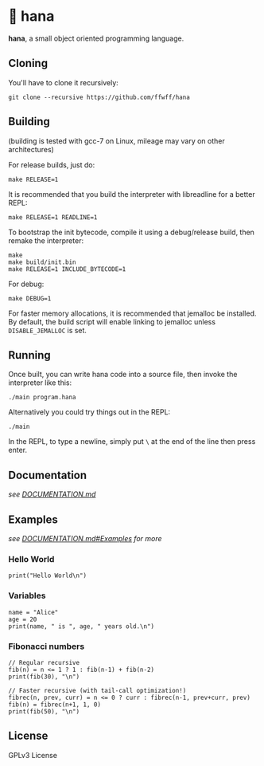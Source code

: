 # 🌸 hana

**hana**, a small object oriented programming language.

## Cloning

You'll have to clone it recursively:

```
git clone --recursive https://github.com/ffwff/hana
```

## Building

(building is tested with gcc-7 on Linux, mileage may vary on other architectures)

For release builds, just do:

```
make RELEASE=1
```

It is recommended that you build the interpreter with libreadline for a better REPL:

```
make RELEASE=1 READLINE=1
```

To bootstrap the init bytecode, compile it using a debug/release build, then remake the interpreter:

```
make
make build/init.bin
make RELEASE=1 INCLUDE_BYTECODE=1
```

For debug:

```
make DEBUG=1
```

For faster memory allocations, it is recommended that jemalloc be installed. By default, the build
script will enable linking to jemalloc unless `DISABLE_JEMALLOC` is set.

## Running

Once built, you can write hana code into a source file, then invoke the interpreter like this:

```
./main program.hana
```

Alternatively you could try things out in the REPL:

```
./main
```

In the REPL, to type a newline, simply put `\` at the end of the line then press enter.

## Documentation

*see [DOCUMENTATION.md](/DOCUMENTATION.md)*

## Examples

*see [DOCUMENTATION.md#Examples](/DOCUMENTATION.md#examples) for more*

### Hello World

```
print("Hello World\n")
```

### Variables

```
name = "Alice"
age = 20
print(name, " is ", age, " years old.\n")
```

### Fibonacci numbers

```
// Regular recursive
fib(n) = n <= 1 ? 1 : fib(n-1) + fib(n-2)
print(fib(30), "\n")

// Faster recursive (with tail-call optimization!)
fibrec(n, prev, curr) = n <= 0 ? curr : fibrec(n-1, prev+curr, prev)
fib(n) = fibrec(n+1, 1, 0)
print(fib(50), "\n")
```

## License

GPLv3 License
